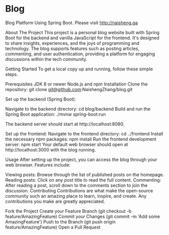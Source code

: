 # Blog
Blog Platform Using Spring Boot.
Please visit http://naisheng.ga


About The Project
This project is a personal blog website built with Spring Boot for the backend and vanilla JavaScript for the frontend. It's designed to share insights, experiences, and the joys of programming and technology. The blog supports features such as posting articles, commenting, and user authentication, providing a platform for engaging discussions within the tech community.

Getting Started
To get a local copy up and running, follow these simple steps.

Prerequisites
JDK 8 or newer
Node.js and npm
Installation
Clone the repository:
git clone git@github.com:NaishengZhang/blog.git

Set up the backend (Spring Boot):

Navigate to the backend directory:
cd blog/backend
Build and run the Spring Boot application:
./mvnw spring-boot:run

The backend server should start at http://localhost:8080.

Set up the frontend:
Navigate to the frontend directory:
cd ../frontend
Install the necessary npm packages:
npm install
Run the frontend development server:
npm start
Your default web browser should open at http://localhost:3000 with the blog running.

Usage
After setting up the project, you can access the blog through your web browser. Features include:

Viewing posts: Browse through the list of published posts on the homepage.
Reading posts: Click on any post title to read the full content.
Commenting: After reading a post, scroll down to the comments section to join the discussion.
Contributing
Contributions are what make the open-source community such an amazing place to learn, inspire, and create. Any contributions you make are greatly appreciated.

Fork the Project
Create your Feature Branch (git checkout -b feature/AmazingFeature)
Commit your Changes (git commit -m 'Add some AmazingFeature')
Push to the Branch (git push origin feature/AmazingFeature)
Open a Pull Request
